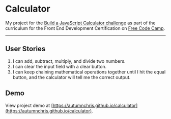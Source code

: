 # Calculator

My project for the [Build a JavaScript Calculator challenge](https://www.freecodecamp.org/challenges/build-a-javascript-calculator) as part of the curriculum for the Front End Development Certification on [Free Code Camp](https://www.freecodecamp.org).

---

## User Stories
1. I can add, subtract, multiply, and divide two numbers.
2. I can clear the input field with a clear button.
3. I can keep chaining mathematical operations together until I hit the equal button, and the calculator will tell me the correct output.

## Demo

View project demo at [https://autumnchris.github.io/calculator](https://autumnchris.github.io/calculator).
